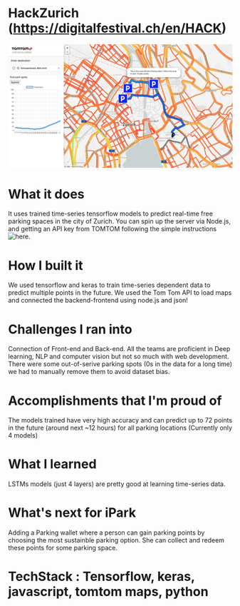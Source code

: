 # HackZurich (https://digitalfestival.ch/en/HACK)

![iPark](iPark_webapp/img/iPark.png?raw=true "iPark WebApp")

# What it does
It uses trained time-series tensorflow models to predict real-time free parking spaces in the city of Zurich.
You can spin up the server via Node.js, and getting an API key from TOMTOM following the simple instructions ![here](https://developer.tomtom.com/maps-sdk-web-js/tutorials/display-vector-map). 

# How I built it
We used tensorflow and keras to train time-series dependent data to predict multiple points in the future. We used the Tom Tom API to load maps and connected the backend-frontend using node.js and json!

# Challenges I ran into
Connection of Front-end and Back-end. All the teams are proficient in Deep learning, NLP and computer vision but not so much with web development. There were some out-of-serive parking spots (0s in the data for a long time) we had to manually remove them to avoid dataset bias.

# Accomplishments that I'm proud of
The models trained have very high accuracy and can predict up to 72 points in the future (around next ~12 hours) for all parking locations (Currently only 4 models)

# What I learned
LSTMs models (just 4 layers) are pretty good at learning time-series data.

# What's next for iPark
Adding a Parking wallet where a person can gain parking points by choosing the most sustainble parking option. She can collect and redeem these points for some parking space.

# TechStack : Tensorflow, keras, javascript, tomtom maps, python
